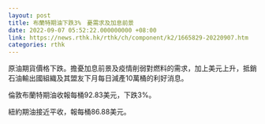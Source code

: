 ```yaml
---
layout: post
title: 布蘭特期油下跌3%　憂需求及加息前景
date: 2022-09-07 05:52:22.000000000 +08:00
link: https://news.rthk.hk/rthk/ch/component/k2/1665829-20220907.htm
categories: rthk
---
```


原油期貨價格下跌。擔憂加息前景及疫情削弱對燃料的需求，加上美元上升，抵銷石油輸出國組織及其盟友下月每日減產10萬桶的利好消息。

倫敦布蘭特期油收報每桶92.83美元，下跌3%。

紐約期油接近平收，報每桶86.88美元。
